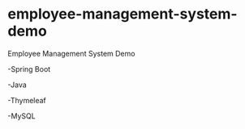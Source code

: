 # employee-management-system-demo
Employee Management System Demo

-Spring Boot

-Java

-Thymeleaf

-MySQL
